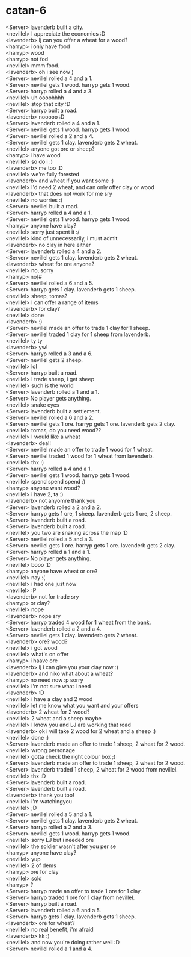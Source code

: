 # catan-6  
<Server\> lavenderb built a city.  
<nevillel\> I appreciate the economics :D  
<lavenderb\> lj can you offer a wheat for a wood?  
<harryp\> i only have food  
<harryp\> wood  
<harryp\> not fod  
<nevillel\> mmm food.  
<lavenderb\> oh i see now )  
<Server\> nevillel rolled a 4 and a 1.  
<Server\> nevillel gets 1 wood. harryp gets 1 wood.  
<Server\> harryp rolled a 4 and a 3.  
<nevillel\> uh oooohhhh  
<nevillel\> stop that city :D  
<Server\> harryp built a road.  
<lavenderb\> nooooo :D  
<Server\> lavenderb rolled a 4 and a 1.  
<Server\> nevillel gets 1 wood. harryp gets 1 wood.  
<Server\> nevillel rolled a 2 and a 4.  
<Server\> nevillel gets 1 clay. lavenderb gets 2 wheat.  
<nevillel\> anyone got ore or sheep?  
<harryp\> i have wood  
<nevillel\> so do i :)  
<lavenderb\> me too :D  
<nevillel\> we're fully forested  
<lavenderb\> and wheat if you want some :)  
<nevillel\> I'd need 2 wheat, and can only offer clay or wood  
<lavenderb\> that does not work for me sry  
<nevillel\> no worries :)  
<Server\> nevillel built a road.  
<Server\> harryp rolled a 4 and a 1.  
<Server\> nevillel gets 1 wood. harryp gets 1 wood.  
<harryp\> anyone have clay?  
<nevillel\> sorry just spent it :/  
<nevillel\> kind of unnecessarily, i must admit  
<lavenderb\> no clay in here either  
<Server\> lavenderb rolled a 4 and a 2.  
<Server\> nevillel gets 1 clay. lavenderb gets 2 wheat.  
<lavenderb\> wheat for ore anyone?  
<nevillel\> no, sorry  
<harryp\> no]#  
<Server\> nevillel rolled a 6 and a 5.  
<Server\> harryp gets 1 clay. lavenderb gets 1 sheep.  
<nevillel\> sheep, tomas?  
<nevillel\> I can offer a range of items  
<lavenderb\> for clay?  
<nevillel\> done  
<lavenderb\> :)  
<Server\> nevillel made an offer to trade 1 clay for 1 sheep.  
<Server\> nevillel traded 1 clay for 1 sheep from lavenderb.  
<nevillel\> ty ty  
<lavenderb\> yw!  
<Server\> harryp rolled a 3 and a 6.  
<Server\> nevillel gets 2 sheep.  
<nevillel\> lol  
<Server\> harryp built a road.  
<nevillel\> I trade sheep, i get sheep  
<nevillel\> such is the world  
<Server\> lavenderb rolled a 1 and a 1.  
<Server\> No player gets anything.  
<nevillel\> snake eyes  
<Server\> lavenderb built a settlement.  
<Server\> nevillel rolled a 6 and a 2.  
<Server\> nevillel gets 1 ore. harryp gets 1 ore. lavenderb gets 2 clay.  
<nevillel\> tomas, do you need wood??  
<nevillel\> I would like a wheat  
<lavenderb\> deal!  
<Server\> nevillel made an offer to trade 1 wood for 1 wheat.  
<Server\> nevillel traded 1 wood for 1 wheat from lavenderb.  
<nevillel\> thx :)  
<Server\> harryp rolled a 4 and a 1.  
<Server\> nevillel gets 1 wood. harryp gets 1 wood.  
<nevillel\> spend spend spend :)  
<harryp\> anyone want wood?  
<nevillel\> i have 2, ta :)  
<lavenderb\> not anyomre thank you  
<Server\> lavenderb rolled a 2 and a 2.  
<Server\> harryp gets 1 ore, 1 sheep. lavenderb gets 1 ore, 2 sheep.  
<Server\> lavenderb built a road.  
<Server\> lavenderb built a road.  
<nevillel\> you two are snaking across the map :D  
<Server\> nevillel rolled a 5 and a 3.  
<Server\> nevillel gets 1 ore. harryp gets 1 ore. lavenderb gets 2 clay.  
<Server\> harryp rolled a 1 and a 1.  
<Server\> No player gets anything.  
<nevillel\> booo :D  
<harryp\> anyone have wheat or ore?  
<nevillel\> nay :(  
<nevillel\> i had one just now  
<nevillel\> :P  
<lavenderb\> not for trade sry  
<harryp\> or clay?  
<nevillel\> nope  
<lavenderb\> nope sry  
<Server\> harryp traded 4 wood for 1 wheat from the bank.  
<Server\> lavenderb rolled a 2 and a 4.  
<Server\> nevillel gets 1 clay. lavenderb gets 2 wheat.  
<lavenderb\> ore? wood?  
<nevillel\> i got wood  
<nevillel\> what's on offer  
<harryp\> i haave ore  
<lavenderb\> lj i can give you your clay now :)  
<lavenderb\> and niko what about a wheat?  
<harryp\> no need now :p sorry  
<nevillel\> i'm not sure what i need  
<lavenderb\> :D  
<nevillel\> i have a clay and 2 wood  
<nevillel\> let me know what you want and your offers  
<lavenderb\> 2 wheat for 2 wood?  
<nevillel\> 2 wheat and a sheep maybe  
<nevillel\> I know you and LJ are working that road  
<lavenderb\> ok i will take 2 wood for 2 wheat and a sheep :)  
<nevillel\> done :)  
<Server\> lavenderb made an offer to trade 1 sheep, 2 wheat for 2 wood.  
<nevillel\> wrong personage  
<nevillel\> gotta check the right colour box ;)  
<Server\> lavenderb made an offer to trade 1 sheep, 2 wheat for 2 wood.  
<Server\> lavenderb traded 1 sheep, 2 wheat for 2 wood from nevillel.  
<nevillel\> thx :D  
<Server\> lavenderb built a road.  
<Server\> lavenderb built a road.  
<lavenderb\> thank you too!  
<nevillel\> i'm watchingyou  
<nevillel\> ;D  
<Server\> nevillel rolled a 5 and a 1.  
<Server\> nevillel gets 1 clay. lavenderb gets 2 wheat.  
<Server\> harryp rolled a 2 and a 3.  
<Server\> nevillel gets 1 wood. harryp gets 1 wood.  
<nevillel\> sorry LJ but i needed ore  
<nevillel\> the soldier wasn't after you per se  
<harryp\> anyone have clay?  
<nevillel\> yup  
<nevillel\> 2 of dems  
<harryp\> ore for clay  
<nevillel\> sold  
<harryp\> ?  
<Server\> harryp made an offer to trade 1 ore for 1 clay.  
<Server\> harryp traded 1 ore for 1 clay from nevillel.  
<Server\> harryp built a road.  
<Server\> lavenderb rolled a 6 and a 5.  
<Server\> harryp gets 1 clay. lavenderb gets 1 sheep.  
<lavenderb\> ore for wheat?  
<nevillel\> no real benefit, i'm afraid  
<lavenderb\> kk :)  
<nevillel\> and now you're doing rather well :D  
<Server\> nevillel rolled a 1 and a 4.  
  
